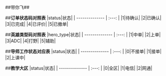 ##带你飞##

##**订单状态码对照表**
|status|状态|
| --------------  | :---: |
|1|待确认|
|2|已确认|
|3|已完成|
|4|已评价|
|5|已撤单|


##**英雄类型码对照表**
|hero_type|状态|
| --------------  | :---: |
|1|中单|
|2|上单|
|3|ADC|
|4|打野|
|5|辅助|


##**导师工作状态对应表**
|status|状态|
| --------------  | :---: |
|0|不接单|
|1|接单|
|2|上课中|

##**教学大区**
|status|状态|
| --------------  | :---: |
|0|全区|
|1|电信|
|2|网通|